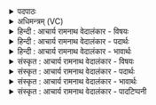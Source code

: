 <details><summary>पदपाठः</summary>

अ꣡प꣢꣯। द्वा꣡रा꣢꣯। म꣣तीना꣢म्। प्र꣣त्नाः꣢। ऋ꣣ण्वन्ति। कार꣡वः꣢। वृ꣡ष्णः꣢꣯। ह꣡र꣢꣯से। आ꣣य꣡वः꣢। ११२४।
</details>

<details><summary>अधिमन्त्रम् (VC)</summary>

- पवमानः सोमः
- असितः काश्यपो देवलो वा
- गायत्री
- षड्जः
</details>

<details><summary>हिन्दी : आचार्य रामनाथ वेदालंकार - विषयः</summary>

आगे फिर वही विषय कहा गया है।
</details>

<details><summary>हिन्दी : आचार्य रामनाथ वेदालंकार - पदार्थः</summary>

पदार्थान्वयभाषाः -  (प्रत्नाः)पुरातन अर्थात् ज्ञान एवं आयु में वृद्ध, (कारवः)मौखिक एवं व्यावहारिक विद्याओं के शिल्पकार, (आयवः)कर्मयोगी गुरुलोग(वृष्णः)सुखवर्षी ज्ञान को(हरसे)शिष्यों के अन्तरात्मा में लाने के लिए(मतीनाम्)शिष्यों की बुद्धियों के(द्वारा)द्वारों को(अप ऋण्वन्ति)खोल देते हैं ॥९॥
</details>

<details><summary>हिन्दी : आचार्य रामनाथ वेदालंकार - भावार्थः</summary>

भावार्थभाषाः -  गुरुओं को चाहिए कि वे शिष्यों की बुद्धियों के बन्द द्वारों को खोलकर उन्हें गम्भीर ज्ञान के ग्रहण करने योग्य करके पण्डित बना दें ॥९॥
</details>

<details><summary>संस्कृत : आचार्य रामनाथ वेदालंकार - विषयः</summary>

अथ पुनस्तमेव विषयमाह।
</details>

<details><summary>संस्कृत : आचार्य रामनाथ वेदालंकार - पदार्थः</summary>

पदार्थान्वयभाषाः -  (प्रत्नाः)पुरातनाः ज्ञानवयोवृद्धाः(कारवः)मौखिकीनां व्यावहारिकीणां च विद्यानां शिल्पिनः, (आयवः)कर्मयोगिनो गुरुजनाः।[यन्ति क्रियाशीला भवन्ति इति आयवः। ‘छन्दसीणः’उ० १।२ इत्यनेन इण् गतौ धातोः उण् प्रत्ययः।] (वृष्णः)सुखवर्षकस्य ज्ञानस्य(हरसे)शिष्याणामन्तरात्मनि आहरणाय(मतीनाम्)शिष्यबुद्धीनाम्(द्वारा)द्वाराणि(अप ऋण्वन्ति)अपवृण्वन्ति ॥९॥
</details>

<details><summary>संस्कृत : आचार्य रामनाथ वेदालंकार - भावार्थः</summary>

भावार्थभाषाः -  गुरवः शिष्यबुद्धीनाम् अपावृतानि द्वाराणि समुद्घाट्य तान् गम्भीरज्ञानग्रहणक्षमान् विधाय पण्डितान् कुर्युः ॥९॥
</details>

<details><summary>संस्कृत : आचार्य रामनाथ वेदालंकार - पादटिप्पनी</summary>

टिप्पणी:   १.ऋ० ९।१०।६।
</details>